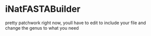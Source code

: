 # iNatFASTABuilder

pretty patchwork right now, youll have to edit to include your file and change the genus to what you need
